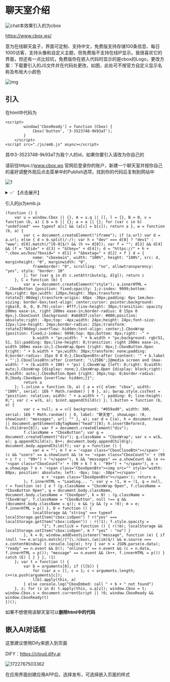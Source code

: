 # 聊天室介绍

![chat](https://jsd.cdn.noisework.cn/gh/rcy1314/tuchuang@main/uPic/chat.png)本效果引入的为cbox

https://www.cbox.ws/

意为在线聊天盒子，界面可定制、支持中文，免费版支持存储100条信息、每日1000访客，支持头像和自定义主题，但免费版不支持在线IP显示。我很喜欢它的界面，但还有一点比较坑，免费版你在嵌入代码时显示的是cbox的Logo，更改方案：下载要引入的JS文件并在代码处更改，如图，此处可不按官方自定义显示名称及布局大小颜色

![img](https://jsd.cdn.noisework.cn/gh/rcy1314/tuchuang@main/uPic/4305e9f0477e4f629d0b3445e9b052fb.png)

## 引入

在html中代码为

```
<script>
        window['CboxReady'] = function (Cbox) {
            Cbox('button', '3-3523748-9k93aT');
        }
    </script>
<script src="./js/emb.js" async></script>
```

其中3-3523748-9k93aT为我个人的id，如果你要引入请改为你自己的

请前往https://www.cbox.ws 官网后登录你的账户，新建一个聊天室并按你自己的喜好调整外观后点击菜单中的Publish选项，找到你的代码后复制到网站中

![1](https://jsd.cdn.noisework.cn/gh/rcy1314/tuchuang@main/uPic/1723460304737.png)



<details>
<summary>✅ 【点击展开】</summary>



![](https://jsd.cdn.noisework.cn/gh/rcy1314/tuchuang@main/uPic/1723460287387.png)

</details>

引入的js为emb.js

```
(function () {
    var u = window.Cbox || {}, A = u.q || [], l = {}, B = 0, v = function (b, a) { b = b || {}; a = a || {}; for (var c in b) "undefined" === typeof a[c] && (a[c] = b[c]); return a }, w = function (b, a) {
        var c = document.createElement("iframe"); if (a.url) var d = a.url; else { d = b.split(/-/); var h = "dev" === d[0] ? "dev1" : "www"; d[0].match(/^[0-9]$/) && (h += d[0]); var f = ""; d[3] && d[4] && (f = "&tid=" + d[3] + "&tkey=" + d[4]); d = "https://" + h + ".cbox.ws/box/?boxid=" + d[1] + "&boxtag=" + d[2] + f } d = {
            name: "cboxmain", width: "100%", height: "100%", src: d, marginheight: "0", marginwidth: "0",
            frameborder: "0", scrolling: "no", allowtransparency: "yes", style: "border: 10"
        }; for (var g in d) c.setAttribute(g, d[g]); return c
    }, C = function (b) {
        var a = document.createElement("style"); a.innerHTML = ".CboxButton {position: fixed;opacity: 1;z-index: 9999;bottom: 0px;right: 0px;width: 120px;height: 30px;transform: rotateZ(-90deg);transform-origin: 60px -30px;padding: 0px 1em;box-sizing: border-box;text-align: center;cursor: pointer;background: rgba(0, 0, 0, 0.79);color: #fff;line-height: 30px;transition: opacity 200ms ease-in, right 200ms ease-in;border-radius: 0 15px 0 0px;}.CboxCount {background: #a6d83f;color: #000;position: absolute;right: -8px;top: -4px;width: 24px;height: 24px;font-size: 12px;line-height: 24px;border-radius: 15px;transform: rotateZ(90deg);overflow: hidden;text-align: center;}.CboxWrap {position: fixed;z-index: 9998;top: 0px;bottom: 0px;right: -" +
            b.width + "px;width: " + b.width + "px;background: rgb(51, 51, 51);padding: 0px;line-height: 0;transition: right 200ms ease-in, width 100ms ease-in;}.CboxWrap.Open {right: 0px;}.CboxButton.Open {right: " + b.width + "px;width: 30px;transform: none;padding: 0;border-radius: 15px 0 0 0;}.CboxOpenBtn:after {content: '" + b.label + "';}.CboxCloseBtn:after {content: '\\25B6';}@media screen and (max-width: " + (b.width + 100) + "px) {.CboxWrap {left: 0;right: 0;width: auto;}.CboxWrap {display: none;}.CboxWrap.Open {display: block;right: 0;width: auto;}.CboxButton.Open {right: 30px;top: 0;border-radius: 0;}body.CboxOpen {overflow: hidden;}}";
        return a
    }; l.inline = function (b, a) { a = v({ elem: "cbox", width: "100%", serial: 1E6 * Math.random() | 0 }, a); $wrap.style.cssText = "position: relative; width: " + a.width + "; padding: 0; line-height: 0;"; var c = w(b, a); $cont.appendChild(c) }; l.button = function (b, a) {
        var c = null; a = v({ background: "#059ad0", width: 300, serial: 1E6 * Math.random() | 0, label: "聊天室", showLogo: !0, showCount: "messages", url: "" }, a); var d = C(a), h = document.head || document.getElementsByTagName("head")[0]; h.insertBefore(d, h.children[0]); var f = document.createElement("div");
        f.className = "CboxButton"; var g = document.createElement("div"); g.className = "CboxWrap"; var x = w(b, a); g.appendChild(x); B++; document.body.appendChild(g); document.body.appendChild(f); var p = function () {
            var e = ""; m ? e = '<span class="CboxCloseBtn"></span>' : (c && "users" == a.showCount && (e += '<span class="CboxCount">' + (99 > c ? c : "99+") + "</span>"), k && "messages" == a.showCount && (e += '<span class="CboxCount">' + (99 > k ? k : "99+") + "</span>"), e = a.showLogo ? e + '<span class="CboxOpenBtn"><img src="" style="width: 80px; position: absolute; left: -0px; top: -30px"></span>' :
                e + '<span class="CboxOpenBtn"></span>'); return e
        }; f.innerHTML = "Loading... "; var y = !1, m = !1, q = null, r = function (e) { e ? (g.className = "CboxWrap Open", f.className = "CboxButton Open", q = document.body.className, document.body.className = "CboxOpen", k = 0) : (g.className = "CboxWrap", f.className = "CboxButton", null !== q && (document.body.className = q)); e && !y && (y = !0); m = e; f.innerHTML = p() }, D = function () {
            localStorage && "string" === typeof localStorage.getItem("cbox:isOpen") ? r("yes" === localStorage.getItem("cbox:isOpen")) : r(!1); f.style.opacity =
                "1"; f.onclick = function () { r(!m); localStorage && localStorage.setItem("cbox:isOpen", m ? "yes" : "no") }
        }, k = 0; window.addEventListener("message", function (e) { if (null !== e.origin.match(/(^|\.)cbox\.(ws|im)$/) && e.source === x.contentWindow) { console.log(e); try { var n = JSON.parse(e.data); "ready" == n.event && D(); "onliners" == n.event && (c = n.data, f.innerHTML = p()); "message" == n.event && (k++, f.innerHTML = p()) } catch (E) { } } }, !1)
    }; var t = function () {
        var b = arguments[0]; if (l[b]) {
            for (var a = [], c = 1; c < arguments.length; c++)a.push(arguments[c]);
            l[b].apply(this, a)
        } else console.log("CboxEmbed: call " + b + " not found")
    }, z; for (z in A) t.apply(this, u.q[z]); window.Cbox = t; window.Cbox.s = document.currentScript || !0; window.CboxReady && window.CboxReady(t)
})();
```



如果不想使用该聊天室可以**删除html中的代码**

## 嵌入AI对话框

这里建议使用Dify来嵌入到页面

DIFY：https://cloud.dify.ai

![1722767503362](https://jsd.cdn.noisework.cn/gh/rcy1314/tuchuang@main/uPic/1722767503362.png)

在应用界面创建应用APP后，选择发布，可选择嵌入页面的样式
